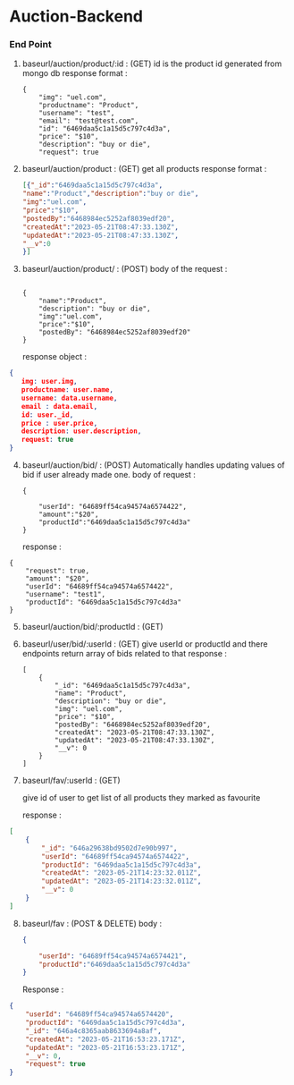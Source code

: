 # Auction-Backend

### End Point

1. baseurl/auction/product/:id : (GET)
   id is the product id generated from mongo db
   response format :

   ```
   {
       "img": "uel.com",
       "productname": "Product",
       "username": "test",
       "email": "test@test.com",
       "id": "6469daa5c1a15d5c797c4d3a",
       "price": "$10",
       "description": "buy or die",
       "request": true

   ```
2. baseurl/auction/product : (GET)
   get all products
   response format :

   ```json
   [{"_id":"6469daa5c1a15d5c797c4d3a",
   "name":"Product","description":"buy or die",
   "img":"uel.com",
   "price":"$10",
   "postedBy":"6468984ec5252af8039edf20",
   "createdAt":"2023-05-21T08:47:33.130Z",
   "updatedAt":"2023-05-21T08:47:33.130Z",
   "__v":0
   }]

   ```
3. baseurl/auction/product/ : (POST)
   body of the request :

   ```

   {
       "name":"Product",
       "description": "buy or die",
       "img":"uel.com",
       "price":"$10",
       "postedBy": "6468984ec5252af8039edf20"
   }
   ```

   response object :

```json
{
   img: user.img,
   productname: user.name,
   username: data.username,
   email : data.email,
   id: user._id,
   price : user.price,
   description: user.description,
   request: true
}
```

4. baseurl/auction/bid/ : (POST)
   Automatically handles updating values of bid if user already made one.
   body of request :

   ```
   {

       "userId": "64689ff54ca94574a6574422",
       "amount":"$20",
       "productId":"6469daa5c1a15d5c797c4d3a"
   }
   ```

   response :

```
{
    "request": true,
    "amount": "$20",
    "userId": "64689ff54ca94574a6574422",
    "username": "test1",
    "productId": "6469daa5c1a15d5c797c4d3a"
}
```

5. baseurl/auction/bid/:productId : (GET)
6. baseurl/user/bid/:userId : (GET)
   give userId or  productId and there endpoints return array of bids related to that
   response :

   ```
   [
       {
           "_id": "6469daa5c1a15d5c797c4d3a",
           "name": "Product",
           "description": "buy or die",
           "img": "uel.com",
           "price": "$10",
           "postedBy": "6468984ec5252af8039edf20",
           "createdAt": "2023-05-21T08:47:33.130Z",
           "updatedAt": "2023-05-21T08:47:33.130Z",
           "__v": 0
       }
   ]
   ```
7. baseurl/fav/:userId : (GET)

   give id of user to get list of all products they marked as favourite

   response :

```json
[
    {
        "_id": "646a29638bd9502d7e90b997",
        "userId": "64689ff54ca94574a6574422",
        "productId": "6469daa5c1a15d5c797c4d3a",
        "createdAt": "2023-05-21T14:23:32.011Z",
        "updatedAt": "2023-05-21T14:23:32.011Z",
        "__v": 0
    }
]
```

8. baseurl/fav : (POST & DELETE)
   body :

   ```json
   {

       "userId": "64689ff54ca94574a6574421",
       "productId":"6469daa5c1a15d5c797c4d3a"
   }
   ```

   Response :

```json
{
    "userId": "64689ff54ca94574a6574420",
    "productId": "6469daa5c1a15d5c797c4d3a",
    "_id": "646a4c8365aab8633694a8af",
    "createdAt": "2023-05-21T16:53:23.171Z",
    "updatedAt": "2023-05-21T16:53:23.171Z",
    "__v": 0,
    "request": true
}
```
